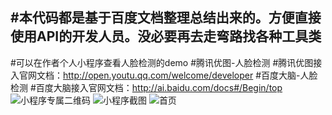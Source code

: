 #本代码都是基于百度文档整理总结出来的。方便直接使用API的开发人员。没必要再去走弯路找各种工具类
----------------------------------------------------------------------------------
#可以在作者个人小程序查看人脸检测的demo
#腾讯优图-人脸检测
#腾讯优图接入官网文档：http://open.youtu.qq.com/welcome/developer
#百度大脑-人脸检测
#百度大脑接入官网文档：http://ai.baidu.com/docs#/Begin/top
![小程序专属二维码](https://www.xsshome.cn/xcx.jpg "小程序专属二维码")
![小程序截图](https://www.xsshome.cn/index.png "小程序截图")
![首页](https://gitee.com/uploads/images/2017/1117/091114_94ae7c1a_131538.png "xcx.png")